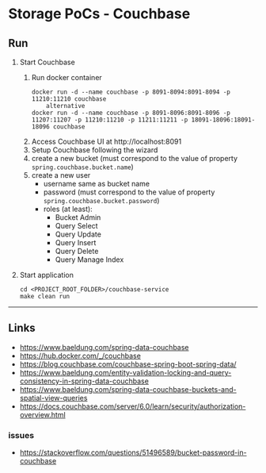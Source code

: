 
# Storage PoCs - Couchbase

## Run

1. Start Couchbase
	1. Run docker container
		```
		docker run -d --name couchbase -p 8091-8094:8091-8094 -p 11210:11210 couchbase
			alternative
		docker run -d --name couchbase -p 8091-8096:8091-8096 -p 11207:11207 -p 11210:11210 -p 11211:11211 -p 18091-18096:18091-18096 couchbase
		```
	2. Access Couchbase UI at http://localhost:8091
	3. Setup Couchbase following the wizard
	4. create a new bucket (must correspond to the value of property `spring.couchbase.bucket.name`)
	5. create a new user
		* username same as bucket name
		* password (must correspond to the value of property `spring.couchbase.bucket.password`)
		* roles (at least): 
			* Bucket Admin
			* Query Select
			* Query Update
			* Query Insert
			* Query Delete
			* Query Manage Index

2. Start application
	```
	cd <PROJECT_ROOT_FOLDER>/couchbase-service
	make clean run
	```

---

## Links

* https://www.baeldung.com/spring-data-couchbase
* https://hub.docker.com/_/couchbase
* https://blog.couchbase.com/couchbase-spring-boot-spring-data/
* https://www.baeldung.com/entity-validation-locking-and-query-consistency-in-spring-data-couchbase
* https://www.baeldung.com/spring-data-couchbase-buckets-and-spatial-view-queries
* https://docs.couchbase.com/server/6.0/learn/security/authorization-overview.html

### issues

* https://stackoverflow.com/questions/51496589/bucket-password-in-couchbase

